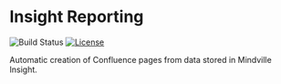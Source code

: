 # Insight Reporting
![Build Status](https://github.com/linked-planet/confluence-insight-reporting-plugin/workflows/Maven/badge.svg)
[![License](https://img.shields.io/badge/License-Apache%202.0-blue.svg)](https://opensource.org/licenses/Apache-2.0)

Automatic creation of Confluence pages from data stored in Mindville Insight.